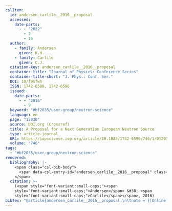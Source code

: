 ```yaml
---
cslItem:
  id: andersen_carlile__2016__proposal
  accessed:
    date-parts:
      - - "2022"
        - 2
        - 16
  author:
    - family: Andersen
      given: K.H.
    - family: Carlile
      given: C.J.
  citation-key: andersen_carlile__2016__proposal
  container-title: "Journal of Physics: Conference Series"
  container-title-short: "J. Phys.: Conf. Ser."
  DOI: 10/f9sfwh
  ISSN: 1742-6588, 1742-6596
  issued:
    date-parts:
      - - "2016"
        - 9
  keyword: "#bf2035/user-group/neutron-science"
  language: en
  page: "12030"
  source: DOI.org (Crossref)
  title: A Proposal for a Next Generation European Neutron Source
  type: article-journal
  URL: https://iopscience.iop.org/article/10.1088/1742-6596/746/1/012030
  volume: "746"
tags:
  - "#bf2035/user-group/neutron-science"
rendered:
  bibliography: |-
    <span class="csl-bib-body">
      <span data-csl-entry-id="andersen_carlile__2016__proposal" class="csl-entry"><span class='author-bib'>Andersen, &#38; Carlile, C. J.</span>. <span class='date-bib'>(2016)</span>. <span class='title'><b>A Proposal for a Next Generation European Neutron Source</b></span>. <i>Journal of Physics: Conference Series</i>, <i>746</i>, 12030. <span class='URL'><a href='https://doi.org/10/f9sfwh'>LINK</a></span></span>
    </span>
  citation: >-
    (<span style="font-variant:small-caps;"><span
    style="font-variant:small-caps;">Andersen</span> &#38; <span
    style="font-variant:small-caps;">Carlile</span></span>, 2016)
bibTex: "@article{andersen_carlile__2016__proposal,\n\tnote = {[Online; accessed 2022-02-16]},\n\tauthor = {Andersen, K.H. and Carlile, C.J.},\n\tjournal = {Journal of Physics: Conference Series},\n\tyear = {2016},\n\tmonth = {9},\n\tpages = {12030},\n\ttitle = {A {Proposal} for a {Next} {Generation} {European} {Neutron} {Source}},\n\thowpublished = {https://iopscience.iop.org/article/10.1088/1742-6596/746/1/012030},\n\tvolume = {746},\n}\n\n"
---
```

